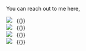 You can reach out to me here,

<img src="/images/envelope-icon.svg" style="display:inline;"/> &nbsp; {{<newtabref title="gauthamchettiar@gmail.com" href="mailto:gauthamchettiar@gmail.com">}}<br>
<img src="/images/linkedin-icon.svg" style="display:inline"/> &nbsp; {{<newtabref title="linkedin.com/in/gauthamchettiar/" href="https://www.linkedin.com/in/gauthamchettiar/">}} <br>
<img src="/images/github-icon.svg" style="display:inline"/> &nbsp; {{<newtabref title="github.com/gauthamchettiar" href="https://github.com/gauthamchettiar">}} <br>
<img src="/images/mastodon-icon.svg" style="display:inline"/> &nbsp; {{<newtabref title="sigmoid.social/@gauthamc" href="https://sigmoid.social/@gauthamc">}}